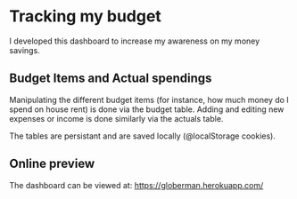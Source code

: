 # Tracking my budget
I developed this dashboard to increase my awareness on my money savings.

## Budget Items and Actual spendings
Manipulating the different budget items (for instance, how much money do I spend on house rent) is done via the budget table.
Adding and editing new expenses or income is done similarly via the actuals table.

The tables are persistant and are saved locally (@localStorage cookies).

## Online preview

The dashboard can be viewed at: https://globerman.herokuapp.com/
